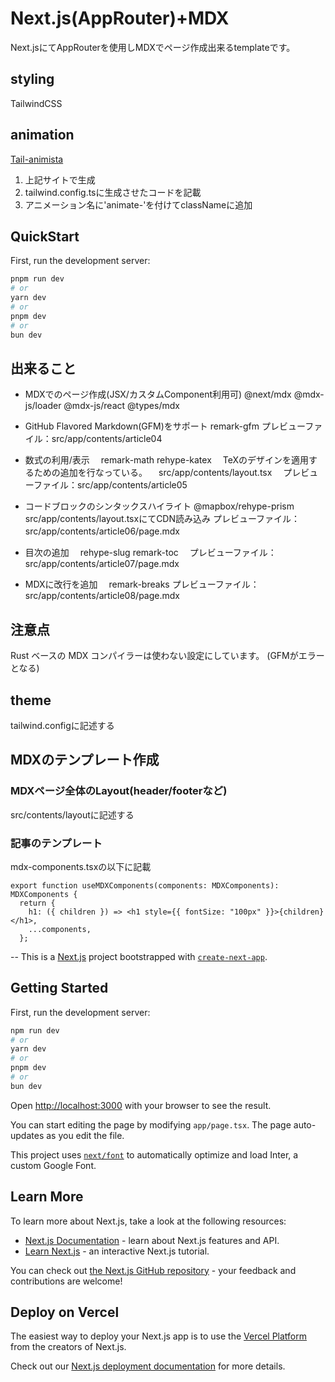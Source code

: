 # Next.js(AppRouter)+MDX
Next.jsにてAppRouterを使用しMDXでページ作成出来るtemplateです。

## styling
  TailwindCSS

## animation
[Tail-animista](https://tail-animista.vercel.app/play/basic/scale-up/scale-up-center "Tail-animista")
1. 上記サイトで生成
2. tailwind.config.tsに生成させたコードを記載
3. アニメーション名に'animate-'を付けてclassNameに追加

## QuickStart
First, run the development server:

```bash
pnpm run dev
# or
yarn dev
# or
pnpm dev
# or
bun dev
```

## 出来ること
- MDXでのページ作成(JSX/カスタムComponent利用可)
  @next/mdx @mdx-js/loader @mdx-js/react @types/mdx

- GitHub Flavored Markdown(GFM)をサポート
  remark-gfm
  プレビューファイル：src/app/contents/article04

- 数式の利用/表示
　remark-math rehype-katex
　TeXのデザインを適用するため<Link>の追加を行なっている。
　src/app/contents/layout.tsx
　プレビューファイル：src/app/contents/article05

- コードブロックのシンタックスハイライト
  @mapbox/rehype-prism
  src/app/contents/layout.tsxにてCDN読み込み
  プレビューファイル：src/app/contents/article06/page.mdx
　
- 目次の追加
　rehype-slug remark-toc
　プレビューファイル：src/app/contents/article07/page.mdx

- MDXに改行を追加
　remark-breaks
  プレビューファイル：src/app/contents/article08/page.mdx


## 注意点
Rust ベースの MDX コンパイラーは使わない設定にしています。
(GFMがエラーとなる)

## theme
tailwind.configに記述する

## MDXのテンプレート作成
### MDXページ全体のLayout(header/footerなど)
src/contents/layoutに記述する

### 記事のテンプレート
mdx-components.tsxの以下に記載
```
export function useMDXComponents(components: MDXComponents): MDXComponents {
  return {
    h1: ({ children }) => <h1 style={{ fontSize: "100px" }}>{children}</h1>,
    ...components,
  };
```

--
This is a [Next.js](https://nextjs.org/) project bootstrapped with [`create-next-app`](https://github.com/vercel/next.js/tree/canary/packages/create-next-app).

## Getting Started

First, run the development server:

```bash
npm run dev
# or
yarn dev
# or
pnpm dev
# or
bun dev
```

Open [http://localhost:3000](http://localhost:3000) with your browser to see the result.

You can start editing the page by modifying `app/page.tsx`. The page auto-updates as you edit the file.

This project uses [`next/font`](https://nextjs.org/docs/basic-features/font-optimization) to automatically optimize and load Inter, a custom Google Font.

## Learn More

To learn more about Next.js, take a look at the following resources:

- [Next.js Documentation](https://nextjs.org/docs) - learn about Next.js features and API.
- [Learn Next.js](https://nextjs.org/learn) - an interactive Next.js tutorial.

You can check out [the Next.js GitHub repository](https://github.com/vercel/next.js/) - your feedback and contributions are welcome!

## Deploy on Vercel

The easiest way to deploy your Next.js app is to use the [Vercel Platform](https://vercel.com/new?utm_medium=default-template&filter=next.js&utm_source=create-next-app&utm_campaign=create-next-app-readme) from the creators of Next.js.

Check out our [Next.js deployment documentation](https://nextjs.org/docs/deployment) for more details.
